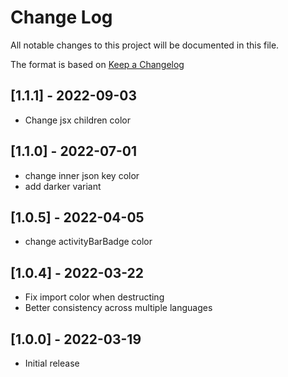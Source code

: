 # Change Log

All notable changes to this project will be documented in this file.

The format is based on [Keep a Changelog](https://keepachangelog.com/en/1.0.0/)

## [1.1.1] - 2022-09-03

- Change jsx children color

## [1.1.0] - 2022-07-01

- change inner json key color
- add darker variant

## [1.0.5] - 2022-04-05

- change activityBarBadge color

## [1.0.4] - 2022-03-22

- Fix import color when destructing
- Better consistency across multiple languages

## [1.0.0] - 2022-03-19

- Initial release
